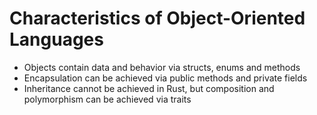 # Characteristics of Object-Oriented Languages

- Objects contain data and behavior via structs, enums and methods
- Encapsulation can be achieved via public methods and private fields
- Inheritance cannot be achieved in Rust, but composition and polymorphism can be achieved via traits